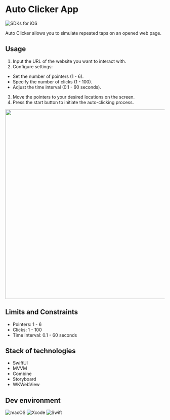 # Auto Clicker App

![SDKs for iOS](https://img.shields.io/badge/SDKs%20for%20iOS-16%2B-orange)

Auto Clicker allows you to simulate repeated taps on an opened web page.

## Usage
     
1. Input the URL of the website you want to interact with.
2. Configure settings:
- Set the number of pointers (1 - 6).
- Specify the number of clicks (1 - 100).
- Adjust the time interval (0.1 - 60 seconds).
3. Move the pointers to your desired locations on the screen.
4. Press the start button to initiate the auto-clicking process.

<img src="https://github.com/kirpichonok/AutoClickerApp/assets/110284165/7c38424a-7218-4fde-b34b-8018cb76a63a" height="600">
 
## Limits and Constraints

- Pointers: 1 - 6
- Clicks: 1 - 100
- Time Interval: 0.1 - 60 seconds

## Stack of technologies

- SwiftUI
- MVVM
- Combine
- Storyboard
- WKWebView

## Dev environment

![macOS](https://img.shields.io/badge/macOS-14.2-green) ![Xcode](https://img.shields.io/badge/Xcode-15.0-blue) ![Swift](https://img.shields.io/badge/Swift-5.9-red)

